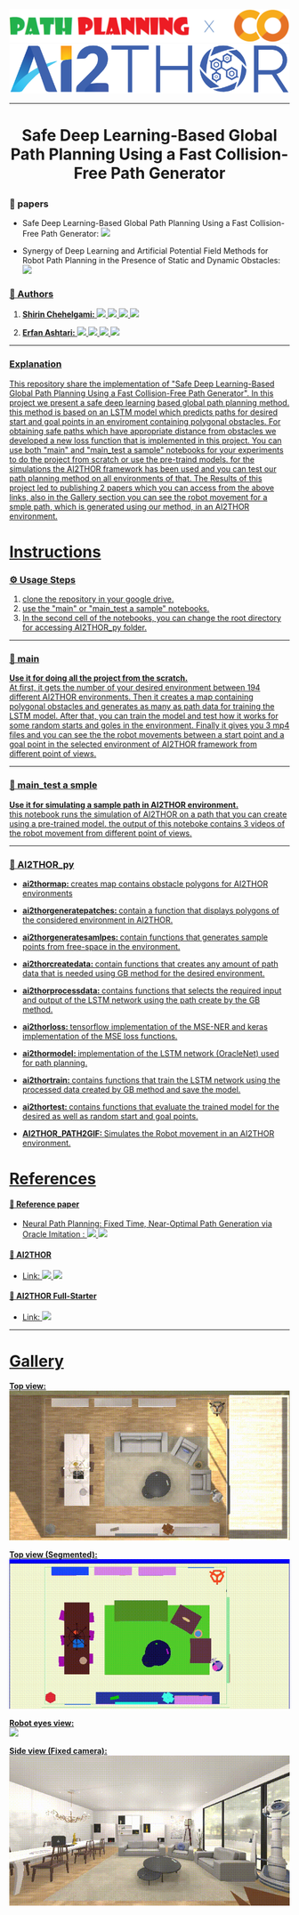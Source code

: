 <div align = center>
<a href='https://github.com/our-projects-github/Safe-Deep-Learning-Based-Global-Path-Planning-Using-a-Fast-Collision-Free-Path-Generator'><img src='https://github.com/our-projects-github/Safe-Deep-Learning-Based-Global-Path-Planning-Using-a-Fast-Collision-Free-Path-Generator/blob/main/cover.png' type='image'></a>
<div align = center>
<a href='https://github.com/allenai/ai2thor-colab'><img src='https://github.com/our-projects-github/Safe-Deep-Learning-Based-Global-Path-Planning-Using-a-Fast-Collision-Free-Path-Generator/blob/main/cover_ai2thor.png' type='image'></a>
<div align = left>
    
---
    
# <p align="center"> <fon>Safe Deep Learning-Based Global Path Planning Using a Fast Collision-Free Path Generator</strong>
    
### 📃 papers
- Safe Deep Learning-Based Global Path Planning Using a Fast Collision-Free Path Generator:  </a> <a href="https://papers.ssrn.com/sol3/papers.cfm?abstract_id=4170011" target="_blank"><img src="https://img.shields.io/badge/Preprint-Link-gold"> </a>
    
- Synergy of Deep Learning and Artificial Potential Field Methods for Robot Path Planning in the Presence of Static and Dynamic Obstacles:  <a href="https://ieeexplore.ieee.org/document/9827047   " target="_blank">
        <img src="https://img.shields.io/badge/IEEE-Link-gold">
    
    

 
### 📝 Authors

1. <strong>Shirin Chehelgami:</strong>   </a> <a href="https://scholar.google.com/citations?hl=en&user=9o7mR3oAAAAJ" target="_blank">
        <img src="https://img.shields.io/badge/Google Scholar-Link-lightblue"> </a> <a href="https://github.com/shirin-chehelgami" target="_blank">
        <img src="https://img.shields.io/badge/github-Link-blue"> </a> <a href="https://www.linkedin.com/in/shirin-chehelgami-208568148/" target="_blank">
        <img src="https://img.shields.io/badge/Linkedin-Link-darkblue"> </a> <a href="https://www.researchgate.net/profile/Shirin-Chehelgami" target="_blank">
        <img src="https://img.shields.io/badge/Researchgate-Link-lightgreen">
    
2. <strong>Erfan Ashtari:</strong>  </a> <a href="https://scholar.google.com/citations?user=HAQgK8UAAAAJ&hl=en" target="_blank">
        <img src="https://img.shields.io/badge/Google Scholar-Link-lightblue"> </a> <a href="https://github.com/erfan-ashtari" target="_blank">
        <img src="https://img.shields.io/badge/github-Link-blue"> </a> <a href="https://www.linkedin.com/in/erfan-ashtari-60241ba5/" target="_blank">
        <img src="https://img.shields.io/badge/Linkedin-Link-darkblue"> </a> <a href="https://www.researchgate.net/profile/Erfan-Ashtari" target="_blank">
        <img src="https://img.shields.io/badge/Researchgate-Link-lightgreen">

---

### Explanation

This repository share the implementation of "Safe Deep Learning-Based Global Path Planning Using a Fast Collision-Free Path Generator". In this project we present a safe deep learning based global path planning method. this method is based on an LSTM model which predicts paths for desired start and goal points in an enviroment containing polygonal obstacles. For obtaining safe paths which have appropriate distance from obstacles we developed a new loss function that is implemented in this project. You can use both "main" and "main_test a sample" notebooks for your experiments to do the project from scratch or use the pre-traind models. for the simulations the AI2THOR framework has been used and you can test our path planning method on all environments of that. The Results of this project led to publishing 2 papers which you can access from the above links, also in the Gallery section you can see the robot movement for a smple path, which is generated using our method, in an AI2THOR environment.  
  
# Instructions
   

### ⚙ Usage Steps
1. clone the repository in your google drive. 
2. use the "main" or "main_test a sample" notebooks. 
3. In the second cell of the notebooks, you can change the root directory for accessing AI2THOR_py folder.

---       
    
### 📄 main 

<strong>Use it for doing all the project from the scratch.</strong>
<br> 
At first, it gets the number of your desired environment between 194 different AI2THOR environments. Then it creates a map containing polygonal obstacles and generates as many as path data for training the LSTM model. After that, you can train the model and test how it works for some random starts and goles in the environment. Finally it gives you 3 mp4 files and you can see the the robot movements between a start point and a goal point in the selected environment of AI2THOR framework from different point of views. 

---

### 📄 main_test a smple  

<strong>Use it for simulating a sample path in AI2THOR environment.</strong>
<br> 
this notebook runs the simulation of AI2THOR on a path that you can create using a pre-trained model. the output of this noteboke contains 3 videos of the robot movement from different point of views.

---
    
### 📁 AI2THOR_py    
    
- <strong> ai2thormap: </strong> creates map contains obstacle polygons for AI2THOR environments
    
    
- <strong> ai2thorgeneratepatches: </strong> contain a function that displays polygons of the considered environment in AI2THOR.
    

- <strong> ai2thorgeneratesamlpes: </strong> contain functions that generates sample points from free-space in the environment.
    
    
- <strong> ai2thorcreatedata: </strong> contain functions that creates any amount of path data that is needed using GB method for the desired environment.
    
    
- <strong> ai2thorprocessdata: </strong> contains functions that selects the required input and output of the LSTM network using the path create by the GB method.
        
    
- <strong> ai2thorloss: </strong> tensorflow implementation of the MSE-NER and keras implementation of the MSE loss functions.
    
    
- <strong> ai2thormodel: </strong> implementation of the LSTM network (OracleNet) used for path planning.
    
    
- <strong> ai2thortrain: </strong> contains functions that train the LSTM network using the processed data created by GB method and save the model.
    
    
- <strong> ai2thortest: </strong> contains functions that evaluate the trained model for the desired as well as random start and goal points.
    

- <strong> AI2THOR_PATH2GIF: </strong> Simulates the Robot movement in an AI2THOR environment.
    
    
    
    

  
# References

#### 📃 Reference paper   
- Neural Path Planning: Fixed Time, Near-Optimal Path Generation via Oracle Imitation :   </a> <a href="https://ieeexplore.ieee.org/abstract/document/8968089" target="_blank">
        <img src="https://img.shields.io/badge/IEEE-Link-darkblue"> </a> <a href="https://arxiv.org/abs/1904.11102" target="_blank">
        <img src="https://img.shields.io/badge/Arxiv-Link-blue">


#### 🤖 AI2THOR
- Link:   </a> <a href="https://ai2thor.allenai.org/" target="_blank">
        <img src="https://img.shields.io/badge/AI2THOR-Website-green"> </a> <a href="https://github.com/allenai/ai2thor-colab" target="_blank">
        <img src="https://img.shields.io/badge/AI2THOR-Github-darkgreen">

#### 🦾 AI2THOR Full-Starter
- Link:  </a> <a href="https://colab.research.google.com/github/allenai/ai2thor-colab/blob/main/templates/AI2_THOR_Full_Starter_Template.ipynb" target="_blank">
        <img src="https://img.shields.io/badge/AI2THOR-Google Colab-orange">
---

# Gallery

<strong>Top view:</strong><br>
![](https://github.com/our-projects-github/Safe-Deep-Learning-Based-Global-Path-Planning-Using-a-Fast-Collision-Free-Path-Generator/blob/main/sample%20videos/Top%20view.gif)

<strong>Top view (Segmented):</strong><br>
![](https://github.com/our-projects-github/Safe-Deep-Learning-Based-Global-Path-Planning-Using-a-Fast-Collision-Free-Path-Generator/blob/main/sample%20videos/Top%20view_Segment.gif)

<strong>Robot eyes view:</strong><br>
![](https://github.com/our-projects-github/Safe-Deep-Learning-Based-Global-Path-Planning-Using-a-Fast-Collision-Free-Path-Generator/blob/main/sample%20videos/Robot%20eyes%20view.gif)

<strong>Side view (Fixed camera):</strong><br>
![](https://github.com/our-projects-github/Safe-Deep-Learning-Based-Global-Path-Planning-Using-a-Fast-Collision-Free-Path-Generator/blob/main/sample%20videos/Side%20view.gif)
